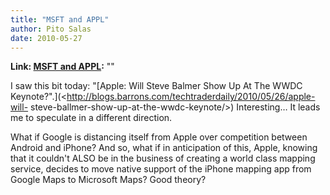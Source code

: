 ```yaml
---
title: "MSFT and APPL"
author: Pito Salas
date: 2010-05-27
---
```


**Link: [MSFT and APPL](None):** ""

I saw this bit today: "[Apple: Will Steve Balmer Show Up At The WWDC
Keynote?".](<http://blogs.barrons.com/techtraderdaily/2010/05/26/apple-will-
steve-ballmer-show-up-at-the-wwdc-keynote/>) Interesting… It leads me to
speculate in a different direction.

What if Google is distancing itself from Apple over competition between
Android and iPhone? And so, what if in anticipation of this, Apple, knowing
that it couldn't ALSO be in the business of creating a world class mapping
service, decides to move native support of the iPhone mapping app from Google
Maps to Microsoft Maps? Good theory?



